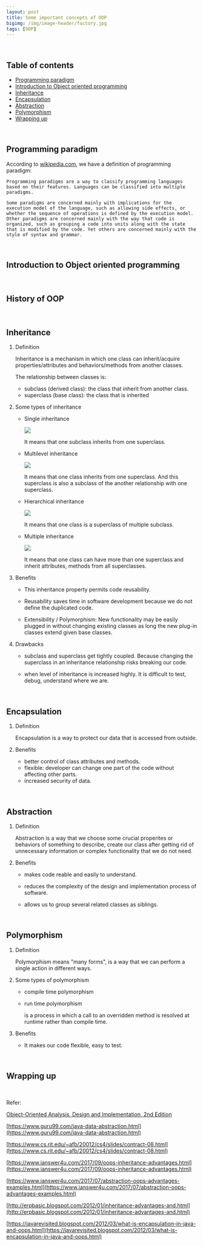 ```yaml
---
layout: post
title: Some important concepts of OOP
bigimg: /img/image-header/factory.jpg
tags: [OOP]
---
```




<br>

## Table of contents
- [Programming paradigm](#programming-paradigm)
- [Introduction to Object oriented programming](#introduction-to-object-oriented-programming)
- [Inheritance](#inheritance)
- [Encapsulation](#encapsulation)
- [Abstraction](#abstraction)
- [Polymorphism](#polymorphism)
- [Wrapping up](#wrapping-up)

<br>

## Programming paradigm

According to [wikipedia.com](https://en.wikipedia.org/wiki/Programming_paradigm), we have a definition of programming paradigm:

```
Programming paradigms are a way to classify programming languages based on their features. Languages can be classified into multiple paradigms.
```

```
Some paradigms are concerned mainly with implications for the execution model of the language, such as allowing side effects, or whether the sequence of operations is defined by the execution model. Other paradigms are concerned mainly with the way that code is organized, such as grouping a code into units along with the state that is modified by the code. Yet others are concerned mainly with the style of syntax and grammar.
```



<br>

## Introduction to Object oriented programming






<br>

## History of OOP





<br>

## Inheritance
1. Definition

    Inheritance is a mechanism in which one class can inherit/acquire properties/attributes and behaviors/methods from another classes.

    The relationship between classes is:
    - subclass (derived class): the class that inherit from another class.
    - superclass (base class): the class that is inherited

2. Some types of inheritance

    - Single inheritance

        ![](../img/design-pattern/core-oop/inheritance/single-inheritance.png)

        It means that one subclass inherits from one superclass.

    - Multilevel inheritance

        ![](../img/design-pattern/core-oop/inheritance/multilevel-inheritance.png)

        It means that one class inherits from one superclass. And this superclass is also a subclass of the another relationship with one superclass.

    - Hierarchical inheritance

        ![](../img/design-pattern/core-oop/inheritance/hierarchical-inheritance.png)

        It means that one class is a superclass of multiple subclass.

    - Multiple inheritance

        ![](../img/design-pattern/core-oop/inheritance/multiple-inheritance.png)

        It means that one class can have more than one superclass and inherit attributes, methods from all superclasses.

3. Benefits

    - This inheritance property permits code reusability.
    
    - Reusability saves time in software development because we do not define the duplicated code.

    - Extensibility / Polymorphism: New functionality may be easily plugged in without changing existing classes as long the new plug-in classes extend given base classes.

4. Drawbacks

    - subclass and superclass get tightly coupled. Because changing the superclass in an inheritance relationship risks breaking our code.

    - when level of inheritance is increased highly. It is difficult to test, debug, understand where we are.

<br>

## Encapsulation
1. Definition

    Encapsulation is a way to protect our data that is accessed from outside.

2. Benefits

    - better control of class attributes and methods.
    - flexible: developer can change one part of the code without affecting other parts.
    - increased security of data.

<br>

## Abstraction
1. Definition

    Abstraction is a way that we choose some crucial properites or behaviors of something to describe, create our class after getting rid of unnecessary information or complex functionality that we do not need.

2. Benefits

    - makes code reable and easily to understand.

    - reduces the complexity of the design and implementation process of software.

    - allows us to group several related classes as siblings.

<br>

## Polymorphism
1. Definition

    Polymorphism means "many forms", is a way that we can perform a single action in different ways.

2. Some types of polymorphism

    - compile time polymorphism
    - run time polymorphism

        is a process in which a call to an overridden method is resolved at runtime rather than compile time.

3. Benefits

    - It makes our code flexible, easy to test.

<br>

## Wrapping up






<br>

Refer:

[Object-Oriented Analysis, Design and Implementation, 2nd Edition]()

[https://www.guru99.com/java-data-abstraction.html](https://www.guru99.com/java-data-abstraction.html)

[https://www.cs.rit.edu/~afb/20012/cs4/slides/contract-08.html](https://www.cs.rit.edu/~afb/20012/cs4/slides/contract-08.html)

[https://www.ianswer4u.com/2017/09/oops-inheritance-advantages.html](https://www.ianswer4u.com/2017/09/oops-inheritance-advantages.html)

[https://www.ianswer4u.com/2017/07/abstraction-oops-advantages-examples.html](https://www.ianswer4u.com/2017/07/abstraction-oops-advantages-examples.html)

[http://erpbasic.blogspot.com/2012/01/inheritance-advantages-and.html](http://erpbasic.blogspot.com/2012/01/inheritance-advantages-and.html)

[https://javarevisited.blogspot.com/2012/03/what-is-encapsulation-in-java-and-oops.html](https://javarevisited.blogspot.com/2012/03/what-is-encapsulation-in-java-and-oops.html)